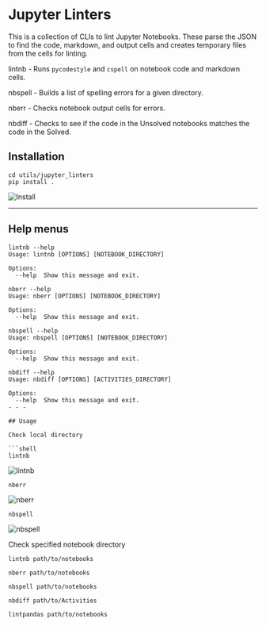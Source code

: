# Jupyter Linters

This is a collection of CLIs to lint Jupyter Notebooks. These parse the JSON to find the code, markdown, and output cells and creates temporary files from the cells for linting.

lintnb - Runs `pycodestyle` and `cspell` on notebook code and markdown cells.

nbspell - Builds a list of spelling errors for a given directory.

nberr - Checks notebook output cells for errors.

nbdiff - Checks to see if the code in the Unsolved notebooks matches the code in the Solved.

## Installation

```shell
cd utils/jupyter_linters
pip install .
```

![Install](Images/install.gif)

- - -

## Help menus


```shell
lintnb --help
Usage: lintnb [OPTIONS] [NOTEBOOK_DIRECTORY]

Options:
  --help  Show this message and exit.
```


```shell
nberr --help
Usage: nberr [OPTIONS] [NOTEBOOK_DIRECTORY]

Options:
  --help  Show this message and exit.
```


```shell
nbspell --help
Usage: nbspell [OPTIONS] [NOTEBOOK_DIRECTORY]

Options:
  --help  Show this message and exit.
```

```shell
nbdiff --help
Usage: nbdiff [OPTIONS] [ACTIVITIES_DIRECTORY]

Options:
  --help  Show this message and exit.
- - -

## Usage

Check local directory

```shell
lintnb
```

![lintnb](Images/lintnb.gif)

```shell
nberr
```

![nberr](Images/nberr.gif)

```shell
nbspell
```

![nbspell](Images/nbspell.gif)

Check specified notebook directory

```shell
lintnb path/to/notebooks
```

```shell
nberr path/to/notebooks
```

```shell
nbspell path/to/notebooks
```

```shell
nbdiff path/to/Activities
```

```shell
lintpandas path/to/notebooks
```
